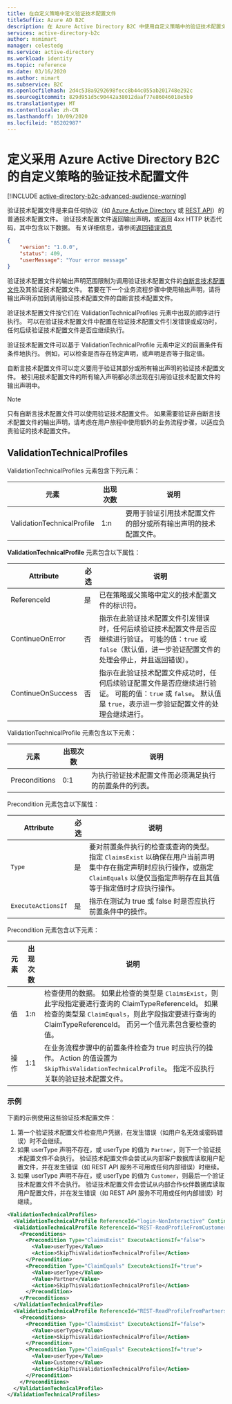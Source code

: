 ```yaml
---
title: 在自定义策略中定义验证技术配置文件
titleSuffix: Azure AD B2C
description: 在 Azure Active Directory B2C 中使用自定义策略中的验证技术配置文件来验证声明。
services: active-directory-b2c
author: msmimart
manager: celestedg
ms.service: active-directory
ms.workload: identity
ms.topic: reference
ms.date: 03/16/2020
ms.author: mimart
ms.subservice: B2C
ms.openlocfilehash: 2d4c538a9292698fecc8b44c055ab201748e292c
ms.sourcegitcommit: 829d951d5c90442a38012daaf77e86046018e5b9
ms.translationtype: MT
ms.contentlocale: zh-CN
ms.lasthandoff: 10/09/2020
ms.locfileid: "85202987"
---
```

# <a name="define-a-validation-technical-profile-in-an-azure-active-directory-b2c-custom-policy"></a>定义采用 Azure Active Directory B2C 的自定义策略的验证技术配置文件

[!INCLUDE [active-directory-b2c-advanced-audience-warning](../../includes/active-directory-b2c-advanced-audience-warning.md)]

验证技术配置文件是来自任何协议（如 [Azure Active Directory](active-directory-technical-profile.md) 或 [REST API](restful-technical-profile.md)）的普通技术配置文件。 验证技术配置文件返回输出声明，或返回 4xx HTTP 状态代码，其中包含以下数据。 有关详细信息，请参阅[返回错误消息](restful-technical-profile.md#returning-validation-error-message)

```json
{
    "version": "1.0.0",
    "status": 409,
    "userMessage": "Your error message"
}
```

验证技术配置文件的输出声明范围限制为调用验证技术配置文件的[自断言技术配置文件](self-asserted-technical-profile.md)及其验证技术配置文件。 若要在下一个业务流程步骤中使用输出声明，请将输出声明添加到调用验证技术配置文件的自断言技术配置文件。

验证技术配置文件按它们在 ValidationTechnicalProfiles  元素中出现的顺序进行执行。 可以在验证技术配置文件中配置在验证技术配置文件引发错误或成功时，任何后续验证技术配置文件是否应继续执行。

验证技术配置文件可以基于 ValidationTechnicalProfile  元素中定义的前置条件有条件地执行。 例如，可以检查是否存在特定声明，或声明是否等于指定值。

自断言技术配置文件可以定义要用于验证其部分或所有输出声明的验证技术配置文件。 被引用技术配置文件的所有输入声明都必须出现在引用验证技术配置文件的输出声明中。

> [!NOTE]
> 只有自断言技术配置文件可以使用验证技术配置文件。 如果需要验证非自断言技术配置文件的输出声明，请考虑在用户旅程中使用额外的业务流程步骤，以适应负责验证的技术配置文件。

## <a name="validationtechnicalprofiles"></a>ValidationTechnicalProfiles

ValidationTechnicalProfiles  元素包含下列元素：

| 元素 | 出现次数 | 说明 |
| ------- | ----------- | ----------- |
| ValidationTechnicalProfile | 1:n | 要用于验证引用技术配置文件的部分或所有输出声明的技术配置文件。 |

**ValidationTechnicalProfile** 元素包含以下属性：

| Attribute | 必选 | 说明 |
| --------- | -------- | ----------- |
| ReferenceId | 是 | 已在策略或父策略中定义的技术配置文件的标识符。 |
|ContinueOnError|否| 指示在此验证技术配置文件引发错误时，任何后续验证技术配置文件是否应继续进行验证。 可能的值：`true` 或 `false`（默认值，进一步验证配置文件的处理会停止，并且返回错误）。 |
|ContinueOnSuccess | 否 | 指示在此验证技术配置文件成功时，任何后续验证配置文件是否应继续进行验证。 可能的值：`true` 或 `false`。 默认值是 `true`，表示进一步验证配置文件的处理会继续进行。 |

ValidationTechnicalProfile  元素包含以下元素：

| 元素 | 出现次数 | 说明 |
| ------- | ----------- | ----------- |
| Preconditions | 0:1 | 为执行验证技术配置文件而必须满足执行的前置条件的列表。 |

Precondition  元素包含以下属性：

| Attribute | 必选 | 说明 |
| --------- | -------- | ----------- |
| `Type` | 是 | 要对前置条件执行的检查或查询的类型。 指定 `ClaimsExist` 以确保在用户当前声明集中存在指定声明时应执行操作，或指定 `ClaimEquals` 以便仅当指定声明存在且其值等于指定值时才应执行操作。 |
| `ExecuteActionsIf` | 是 | 指示在测试为 true 或 false 时是否应执行前置条件中的操作。 |

Precondition  元素包含以下元素：

| 元素 | 出现次数 | 说明 |
| ------- | ----------- | ----------- |
| 值 | 1:n | 检查使用的数据。 如果此检查的类型是 `ClaimsExist`，则此字段指定要进行查询的 ClaimTypeReferenceId。 如果检查的类型是 `ClaimEquals`，则此字段指定要进行查询的 ClaimTypeReferenceId。 而另一个值元素包含要检查的值。|
| 操作 | 1:1 | 在业务流程步骤中的前置条件检查为 true 时应执行的操作。 Action  的值设置为 `SkipThisValidationTechnicalProfile`。 指定不应执行关联的验证技术配置文件。 |

### <a name="example"></a>示例

下面的示例使用这些验证技术配置文件：

1. 第一个验证技术配置文件检查用户凭据，在发生错误（如用户名无效或密码错误）时不会继续。
2. 如果 userType 声明不存在，或 userType 的值为 `Partner`，则下一个验证技术配置文件不会执行。 验证技术配置文件会尝试从内部客户数据库读取用户配置文件，并在发生错误（如 REST API 服务不可用或任何内部错误）时继续。
3. 如果 userType 声明不存在，或 userType 的值为 `Customer`，则最后一个验证技术配置文件不会执行。 验证技术配置文件会尝试从内部合作伙伴数据库读取用户配置文件，并在发生错误（如 REST API 服务不可用或任何内部错误）时继续。

```xml
<ValidationTechnicalProfiles>
  <ValidationTechnicalProfile ReferenceId="login-NonInteractive" ContinueOnError="false" />
  <ValidationTechnicalProfile ReferenceId="REST-ReadProfileFromCustomertsDatabase" ContinueOnError="true" >
    <Preconditions>
      <Precondition Type="ClaimsExist" ExecuteActionsIf="false">
        <Value>userType</Value>
        <Action>SkipThisValidationTechnicalProfile</Action>
      </Precondition>
      <Precondition Type="ClaimEquals" ExecuteActionsIf="true">
        <Value>userType</Value>
        <Value>Partner</Value>
        <Action>SkipThisValidationTechnicalProfile</Action>
      </Precondition>
    </Preconditions>
  </ValidationTechnicalProfile>
  <ValidationTechnicalProfile ReferenceId="REST-ReadProfileFromPartnersDatabase" ContinueOnError="true" >
    <Preconditions>
      <Precondition Type="ClaimsExist" ExecuteActionsIf="false">
        <Value>userType</Value>
        <Action>SkipThisValidationTechnicalProfile</Action>
      </Precondition>
      <Precondition Type="ClaimEquals" ExecuteActionsIf="true">
        <Value>userType</Value>
        <Value>Customer</Value>
        <Action>SkipThisValidationTechnicalProfile</Action>
      </Precondition>
    </Preconditions>
  </ValidationTechnicalProfile>
</ValidationTechnicalProfiles>
```
